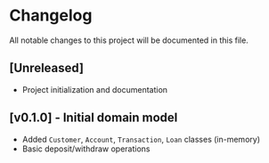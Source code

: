 # Changelog

All notable changes to this project will be documented in this file.

## [Unreleased]
- Project initialization and documentation

## [v0.1.0] - Initial domain model
- Added `Customer`, `Account`, `Transaction`, `Loan` classes (in-memory)
- Basic deposit/withdraw operations
